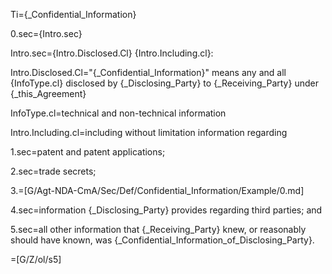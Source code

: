 Ti={_Confidential_Information}

0.sec={Intro.sec}

Intro.sec={Intro.Disclosed.Cl} {Intro.Including.cl}:

Intro.Disclosed.Cl="{_Confidential_Information}" means any and all {InfoType.cl} disclosed by {_Disclosing_Party} to {_Receiving_Party} under {_this_Agreement}

InfoType.cl=technical and non-technical information

Intro.Including.cl=including without limitation information regarding

1.sec=patent and patent applications;

2.sec=trade secrets;

3.=[G/Agt-NDA-CmA/Sec/Def/Confidential_Information/Example/0.md]

4.sec=information {_Disclosing_Party} provides regarding third parties; and

5.sec=all other information that {_Receiving_Party} knew, or reasonably should have known, was {_Confidential_Information_of_Disclosing_Party}.

=[G/Z/ol/s5]